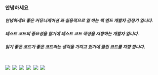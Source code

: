 ### 안녕하세요

<h5>안녕하세요 좋은 커뮤니케이션 과 실용적으로 일 하는 백 엔드 개발자 김정기 입니다.</h5>
<h5>테스트 코드의 중요성을 알기에 테스트 코드 작성을 지향하는 개발자 입니다.</h5>
<h5>읽기 좋은 코드가 좋은 코드라는 생각을 가지고 있기에 클린 코드를 지향 합니다.</h5>

<h1><img src="https://img.shields.io/badge/Java-ED8B00?style=for-the-badge&logo=openjdk&logoColor=white"/>
<img src="https://img.shields.io/badge/Spring-6DB33F?style=for-the-badge&logo=spring&logoColor=white"/>
<img src="https://img.shields.io/badge/Microsoft_SQL_Server-CC2927?style=for-the-badge&logo=microsoft-sql-server&logoColor=white"/>
<img src="https://img.shields.io/badge/IntelliJ_IDEA-000000.svg?style=for-the-badge&logo=intellij-idea&logoColor=white"/>
<img src="https://img.shields.io/badge/GIT-E44C30?style=for-the-badge&logo=git&logoColor=white"/>
<img src="https://img.shields.io/badge/Jenkins-D24939?style=for-the-badge&logo=Jenkins&logoColor=white"/>
</h1>



